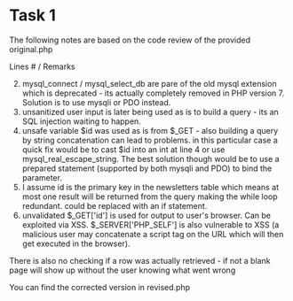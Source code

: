# Task 1

  The following notes are based on the code review of the provided original.php 


  Lines # / Remarks
  
  2. mysql_connect / mysql_select_db are pare of the old mysql extension which is deprecated - its actually
     completely removed in PHP version 7. Solution is to use mysqli or PDO instead.
  4. unsanitized user input is later being used as is to build a query - its an SQL injection waiting to happen.
  5. unsafe variable $id was used as is from $_GET - also building a query by string concatenation can lead to problems.
     in this particular case a quick fix would be to cast $id into an int at line 4 or use mysql_real_escape_string. The
     best solution though would be to use a prepared statement (supported by both mysqli and PDO) to bind the parameter.
  6. I assume id is the primary key in the newsletters table which means at most one result will be returned from the
     query making the while loop redundant. could be replaced with an if statement.
  9. unvalidated $_GET['id'] is used for output to user's browser. Can be exploited via XSS.
     $_SERVER['PHP_SELF'] is also vulnerable to XSS (a malicious user may concatenate a script tag on the URL which will
     then get executed in the browser). 
  
  There is also no checking if a row was actually retrieved - if not a blank page will show up without the user knowing what went wrong


You can find the corrected version in revised.php   